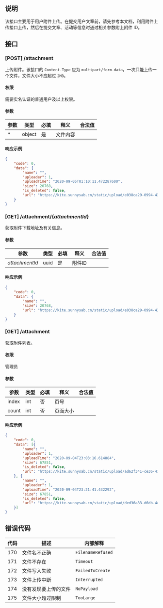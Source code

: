 ## 说明

该接口主要用于用户附件上传。在提交用户文章前，请先参考本文档，利用附件上传接口上传，然后在提交文章、活动等信息时通过相关参数附上附件 ID。



## 接口

### [POST] /attachment

上传附件。该接口的 `Content-Type` 应为 `multipart/form-data`，一次只能上传一个文件，文件大小不应超过 `2MB`。

#### 权限

需要实名认证的普通用户及以上权限。

#### 参数

| 参数 | 类型   | 必填 | 释义     | 合法值 |
| ---- | ------ | ---- | -------- | ------ |
| *    | object | 是   | 文件内容 |        |

#### 响应示例

```json
{
	"code": 0,
	"data": {
		"name": "",
		"uploader": 1,
		"uploadTime": "2020-09-05T01:10:11.472287600",
		"size": 20768,
		"is_deleted": false,
		"url": "https://kite.sunnysab.cn/static/upload/e038ca29-0994-4373-8cb8-b3e063fc99c2.jpg"
	}
}
```



### [GET] /attachment/{*attachmentId*}

获取附件下载地址及有关信息。

#### 参数

| 参数           | 类型 | 必填 | 释义   | 合法值 |
| -------------- | ---- | ---- | ------ | ------ |
| *attachmentId* | uuid | 是   | 附件ID |        |

#### 响应示例

```json
{
	"code": 0,
	"data": {
		"name": "",
		"size": 20768,
		"url": "https://kite.sunnysab.cn/static/upload/e038ca29-0994-4373-8cb8-b3e063fc99c2.jpg"
	}
}
```



### [GET] /attachment

获取附件列表。

#### 权限

管理员

#### 参数

| 参数  | 类型 | 必填 | 释义     | 合法值 |
| ----- | ---- | ---- | -------- | ------ |
| index | int  | 否   | 页号     |        |
| count | int  | 否   | 页面大小 |        |

#### 响应示例

```json
{
	"code": 0,
	"data": [{
		"name": "",
		"uploader": 1,
		"uploadTime": "2020-09-04T23:03:16.614884",
		"size": 67851,
		"is_deleted": false,
		"url": "https://kite.sunnysab.cn/static/upload/ad62f341-ce36-414e-92d4-bc977474bf45.jpg"
	}, {
		"name": "",
		"uploader": 1,
		"uploadTime": "2020-09-04T23:21:41.432292",
		"size": 67851,
		"is_deleted": false,
		"url": "https://kite.sunnysab.cn/static/upload/ded36a83-d6db-4c6e-b1da-30453a1ea04f.jpg"
	}]
}
```



## 错误代码

| 代码 | 描述                 | 内部解释          |
| ---- | -------------------- | ----------------- |
| 170  | 文件名不正确         | `FilenameRefused` |
| 171  | 文件不存在           | `Timeout`         |
| 172  | 文件写入失败         | `FailedToCreate`  |
| 173  | 文件上传中断         | `Interrupted`     |
| 174  | 没有发现要上传的文件 | `NoPayload`       |
| 175  | 文件大小超过限制     | `TooLarge`        |